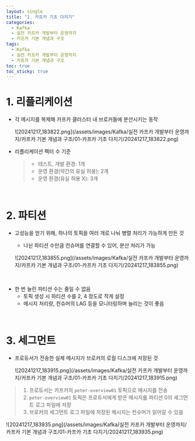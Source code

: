 ```yaml
---
layout: single
title: "1. 카프카 기초 다지기"
categories:
  - Kafka
  - 실전 카프카 개발부터 운영까지
  - 카프카 기본 개념과 구조
tags:
  - Kafka
  - 실전 카프카 개발부터 운영까지
  - 카프카 기본 개념과 구조
toc: true
toc_sticky: true
---
```

# 1. 리플리케이션

- 각 메시지를 복제해 카프카 클러스터 내 브로커들에 분산시키는 동작
  
    ![20241217_183822.png](/assets/images/Kafka/실전 카프카 개발부터 운영까지/카프카 기본 개념과 구조/01-카프카 기초 다지기/20241217_183822.png)
    
- 리플리케이션 팩터 수 기준
  
    > - 테스트, 개발 환경: 1개
    > - 운영 환경(약간의 유실 허용): 2개
    > - 운영 환경(유실 허용 X): 3개

<br>

# 2. 파티션

- 고성능을 얻기 위해, 하나의 토픽을 여러 개로 나눠 병렬 처리가 가능하게 만든 것
    - 나뉜 파티션 수만큼 컨슈머를 연결할 수 있어, 분산 처리가 가능
    
    ![20241217_183855.png](/assets/images/Kafka/실전 카프카 개발부터 운영까지/카프카 기본 개념과 구조/01-카프카 기초 다지기/20241217_183855.png)

<br>

- 한 번 늘린 파티션 수는 줄일 수 없음
    - 토픽 생성 시 파티션 수를 2, 4 정도로 작게 설정
    - 메시지 처리량, 컨슈머의 LAG 등을 모니터링하며 늘리는 것이 좋음

<br>

# 3. 세그먼트

- 프로듀서가 전송한 실제 메시지가 브로커의 로컬 디스크에 저장된 것
  
    ![20241217_183915.png](/assets/images/Kafka/실전 카프카 개발부터 운영까지/카프카 기본 개념과 구조/01-카프카 기초 다지기/20241217_183915.png)
    

> 1. 프로듀서는 카프카의 `peter-overview01` 토픽으로 메시지를 전송
> 2. `peter-overview01` 토픽은 프로듀서에게 받은 메시지를 파티션 0의 세그먼트 로그 파일에 저장
> 3. 브로커의 세그먼트 로그 파일에 저장된 메시지는 컨슈머가 읽어갈 수 있음
>

![20241217_183935.png](/assets/images/Kafka/실전 카프카 개발부터 운영까지/카프카 기본 개념과 구조/01-카프카 기초 다지기/20241217_183935.png)